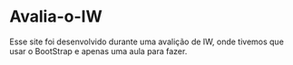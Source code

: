 # Avalia-o-IW
Esse site foi desenvolvido durante uma avalição de IW, onde tivemos que usar o BootStrap e apenas uma aula para fazer.
